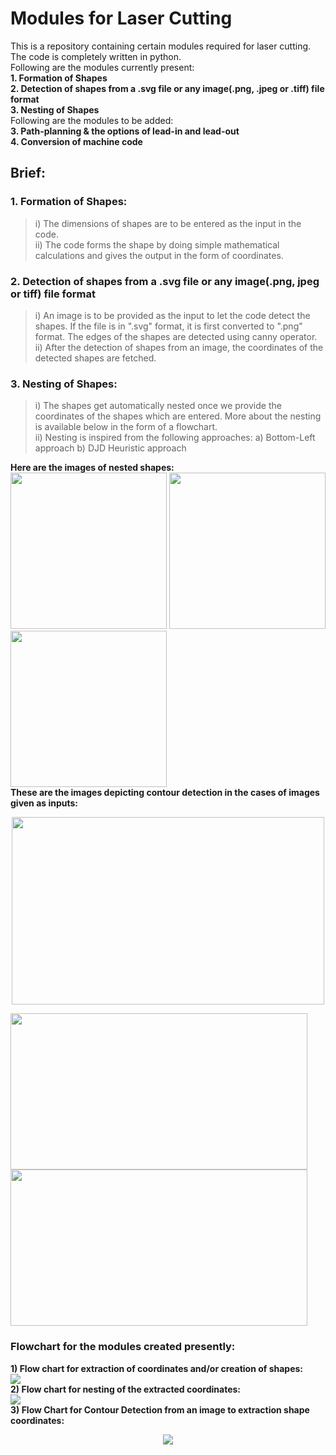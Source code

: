 # 																											Modules for Laser Cutting
This is a repository containing certain modules required for laser cutting. The code is completely written in python.  
Following are the modules currently present:  
**1. Formation of Shapes**  
**2. Detection of shapes from a .svg file or any image(.png, .jpeg or .tiff) file format**  
**3. Nesting of Shapes**  
Following are the modules to be added:  
**3. Path-planning & the options of lead-in and lead-out**  
**4. Conversion of machine code**  

## **Brief:**  
###  __1. Formation of Shapes:__  
> i) The dimensions of shapes are to be entered as the input in the code.  
> ii) The code forms the shape by doing simple mathematical calculations and gives the output in the form of coordinates.  

### __2. Detection of shapes from a .svg file or any image(.png, jpeg or tiff) file format__
> i) An image is to be provided as the input to let the code detect the shapes. If the file is in ".svg" format, it is first converted to ".png" format. The edges of the shapes are detected using canny operator.    
> ii) After the detection of shapes from an image, the coordinates of the detected shapes are fetched.  

### __3. Nesting of Shapes:__  
> i) The shapes get automatically nested once we provide the coordinates of the shapes which are entered.  More about the nesting is available below in the form of a flowchart.  
> ii) Nesting is inspired from the following approaches:
a) Bottom-Left approach b) DJD Heuristic approach  

__Here are the images of nested shapes:__  
<img src="https://github.com/KeepsakeAutomation/Nesting/blob/master/img/fun_nested.PNG" width="250" height="250"> <img src="https://github.com/KeepsakeAutomation/Nesting/blob/master/img/nested_ganesh.PNG" width="250" height="250"> <img src="https://github.com/KeepsakeAutomation/Nesting/blob/master/img/random_shapes.PNG" width="250" height="250">  
__These are the images depicting contour detection in the cases of images given as inputs:__  
<p align="center">
<img src="https://github.com/KeepsakeAutomation/Nesting/blob/master/img/shapes_edge.png" width="500" height="300"> 
</p>
<p align="left">
<img src="https://github.com/KeepsakeAutomation/Nesting/blob/master/img/ganesh_edge.png" width="475" height="250"> <img src="https://github.com/KeepsakeAutomation/Nesting/blob/master/img/triangle_edge.png" width="475" height="250">
</p>

### Flowchart for the modules created presently:  
 __1) Flow chart for extraction of coordinates and/or creation of shapes:__    
<img src="https://github.com/KeepsakeAutomation/Nesting/blob/master/img/flow_chart.png">  
__2) Flow chart for nesting of the extracted coordinates:__  
<img src="https://github.com/KeepsakeAutomation/Nesting/blob/master/img/Flow_chart_2.png">  
__3) Flow Chart for Contour Detection from an image to extraction shape coordinates:__  
<p align="center">
<img src="https://github.com/KeepsakeAutomation/Nesting/blob/master/img/Flow_chart_3.png">  
 </p>

